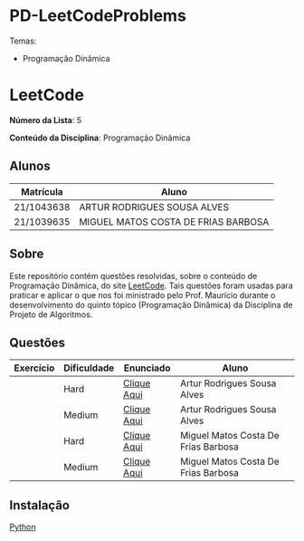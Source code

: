 # PD-LeetCodeProblems

Temas:
 - Programação Dinâmica

# LeetCode

**Número da Lista**: 5

**Conteúdo da Disciplina**: Programação Dinâmica

## Alunos
|Matrícula | Aluno |
| -- | -- |
| 21/1043638  | ARTUR RODRIGUES SOUSA ALVES |
| 21/1039635 |  MIGUEL MATOS COSTA DE FRIAS BARBOSA |

## Sobre 
Este repositório contém questões resolvidas, sobre o conteúdo de Programação Dinâmica, do site [LeetCode](https://leetcode.com). Tais questões foram usadas para praticar e aplicar o que nos foi ministrado pelo Prof. Maurício durante o desenvolvimento do quinto tópico (Programação Dinâmica) da Disciplina de Projeto de Algoritmos. 

## Questões
| Exercício | Dificuldade | Enunciado | Aluno |
| -- | -- | -- | -- |
| []() | Hard | [Clique Aqui]() | Artur Rodrigues Sousa Alves |
| []() | Medium | [Clique Aqui]() | Artur Rodrigues Sousa Alves |
| []() | Hard | [Clique Aqui]() |  Miguel Matos Costa De Frias Barbosa |
| []() | Medium | [Clique Aqui]() |  Miguel Matos Costa De Frias Barbosa |

## Instalação 
[Python](https://www.python.org/)
